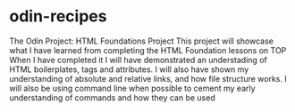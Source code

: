 # odin-recipes
The Odin Project: HTML Foundations Project
This project will showcase what I have learned from completing the HTML Foundation lessons on TOP
When I have completed it I will have demonstrated an understading of HTML boilerplates, tags and attributes. I will also have shown my understanding of absolute and relative links, and how file structure works. I will also be using command line when possible to cement my early understanding of commands and how they can be used